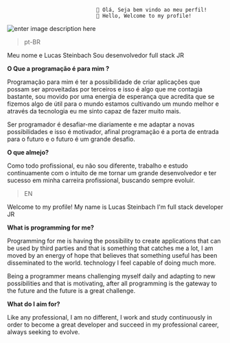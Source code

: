 <!--### Hi there 👋


**lucaswalmor/lucaswalmor** is a ✨ _special_ ✨ repository because its `README.md` (this file) appears on your GitHub profile.

Here are some ideas to get you started:

- 🔭 I’m currently working on ...
- 🌱 I’m currently learning ...
- 👯 I’m looking to collaborate on ...
- 🤔 I’m looking for help with ...
- 💬 Ask me about ...
- 📫 How to reach me: ...
- 😄 Pronouns: ...
- ⚡ Fun fact: ...
-->

						         👋 Olá, Seja bem vindo ao meu perfil!
						         👋 Hello, Welcome to my profile!

  ![enter image description here](https://i.ibb.co/gyFx2qv/1.jpg)


> pt-BR

Meu nome e Lucas Steinbach
Sou desenvolvedor full stack JR

**O Que a programação é para mim ?**

Programação para mim é ter a possibilidade de criar aplicações que possam ser aproveitadas por terceiros e isso é algo que me contagia bastante, sou movido por uma energia de esperança que acredita que se fizemos algo de útil para o mundo estamos cultivando um mundo melhor e através da tecnologia eu me sinto capaz de fazer muito mais.

Ser programador é desafiar-me diariamente e me adaptar a novas possibilidades e isso é motivador, afinal programação é a porta de entrada para o futuro e o futuro é um grande desafio.

**O que almejo?**

Como todo profissional, eu não sou diferente, trabalho e estudo continuamente com o intuito de me tornar um grande desenvolvedor e ter sucesso em minha carreira profissional, buscando sempre evoluir. 

> EN

Welcome to my profile!
My name is Lucas Steinbach
I'm full stack developer JR

**What is programming for me?**

Programming for me is having the possibility to create applications that can be used by third parties and that is something that catches me a lot, I am moved by an energy of hope that believes that something useful has been disseminated to the world. technology I feel capable of doing much more.

Being a programmer means challenging myself daily and adapting to new possibilities and that is motivating, after all programming is the gateway to the future and the future is a great challenge.

**What do I aim for?**

Like any professional, I am no different, I work and study continuously in order to become a great developer and succeed in my professional career, always seeking to evolve.

